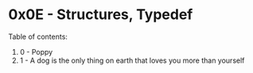 # 0x0E - Structures, Typedef
Table of contents:
1. 0 - Poppy
2. 1 - A dog is the only thing on earth that loves you more than yourself

